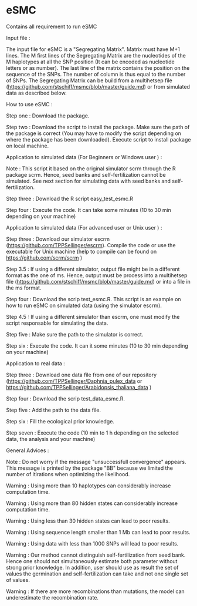 # eSMC
Contains all requirement to run eSMC

Input file :

The input file for eSMC is a "Segregating Matrix". Matrix must have M+1 lines. The M first lines of the Segregating Matrix are the nucleotides of the M haplotypes at all the SNP position (It can be encoded as nucleotide letters or as number). The last line of the matrix contains the position on the sequence of the SNPs. The number of column is thus equal to the number of SNPs. The Segregating Matrix can be build from a multihetsep file (https://github.com/stschiff/msmc/blob/master/guide.md) or from simulated data as described below. 

How to use eSMC :

Step one : Download the package.

Step two : Download the script to install the package. Make sure the path of the package is correct (You may have to modify the script depending on where the package has been downloaded). Execute script to install package on local machine.

Application to simulated data (For Beginners or Windows user ) : 

Note : This script it based on the original simulator scrm through the R package scrm. Hence, seed banks and self-fertilization cannot be simulated. See next section for simulating data with seed banks and self-fertilization.

Step three : Download the R script easy_test_esmc.R

Step four : Execute the code. It can take some minutes (10 to 30 min depending on your machine)

Application to simulated data (For advanced user or Unix user ) : 

Step three : Download our simulator escrm (https://github.com/TPPSellinger/escrm). Compile the code or use the executable for Unix machine (help to compile can be found on https://github.com/scrm/scrm )

Step 3.5 : If using a different simulator, output file  might be in a different format as the one of ms. Hence, output must be process into a multihetsep file (https://github.com/stschiff/msmc/blob/master/guide.md) or into a file in the ms format. 

Step four : Download the scrip test_esmc.R. This script is an example on how to run eSMC on simulated data (using the simulator escrm).

Step 4.5 : If using a different simulator than escrm, one must modify the script responsable for simulating the data.

Step five : Make sure the path to the simulator is correct.

Step six : Execute the code. It can it some minutes (10 to 30 min depending on your machine)

Application to real data :

Step three : Download one data file from one of our repository (https://github.com/TPPSellinger/Daphnia_pulex_data or https://github.com/TPPSellinger/Arabidopsis_thaliana_data )

Step four : Download the scrip test_data_esmc.R.

Step five : Add the path to the data file.

Step six : Fill the ecological prior knowledge.

Step seven : Execute the code (10 min to 1 h depending on the selected data, the analysis and your machine)

General Advices : 

Note : Do not worry if the message "unsuccessfull convergence" appears. This message is printed by the package "BB" because we limited the number of itirations when optimizing the likelihood.

Warning : Using more than 10 haplotypes can considerably increase computation time.

Warning : Using more than 80 hidden states can considerably increase computation time.

Warning : Using less than 30 hidden states can lead to poor results.

Warning : Using sequence length smaller than 1 Mb can lead to poor results.

Warning : Using data with less than 1000 SNPs will lead to poor results.

Warning : Our method cannot distinguish self-fertilization from seed bank. Hence one should not simultaneously estimate both parameter without strong prior knowledge. In addition, user should use as result the set of values the germination and self-fertilization can take and not one single set of values.

Warning : If there are more recombinations than mutations, the model can underestimate the recombination rate.

